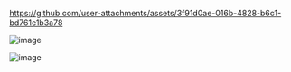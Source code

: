 https://github.com/user-attachments/assets/3f91d0ae-016b-4828-b6c1-bd761e1b3a78

![image](https://github.com/user-attachments/assets/22880437-5f94-418c-81f9-2100cdce4044)

![image](https://github.com/user-attachments/assets/0defb112-3770-4629-a650-e2bebcf0b6db)
